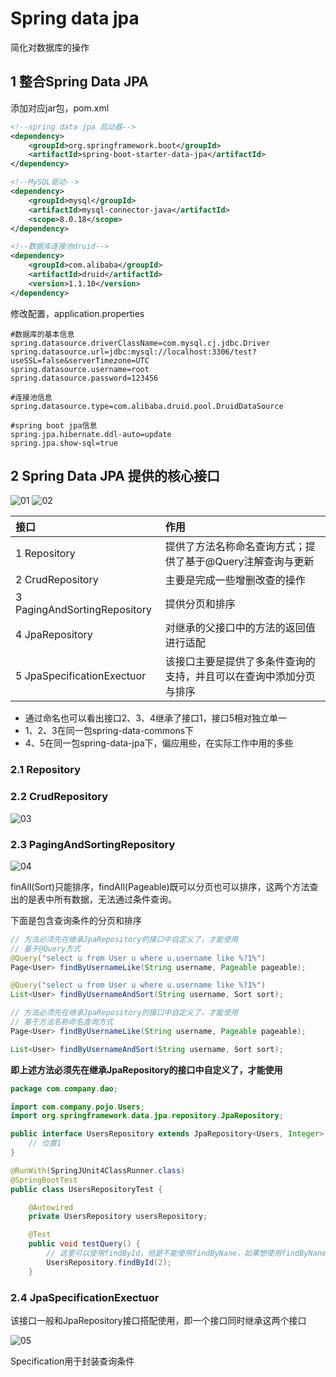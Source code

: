 # Spring data jpa

简化对数据库的操作

## 1 整合Spring Data JPA

添加对应jar包，pom.xml

```xml
<!--spring data jpa 启动器-->
<dependency>
    <groupId>org.springframework.boot</groupId>
    <artifactId>spring-boot-starter-data-jpa</artifactId>
</dependency>

<!--MySQL驱动-->
<dependency>
    <groupId>mysql</groupId>
    <artifactId>mysql-connector-java</artifactId>
    <scope>8.0.18</scope>
</dependency>

<!--数据库连接池druid-->
<dependency>
    <groupId>com.alibaba</groupId>
    <artifactId>druid</artifactId>
    <version>1.1.10</version>
</dependency>
```

修改配置，application.properties
```properties
#数据库的基本信息
spring.datasource.driverClassName=com.mysql.cj.jdbc.Driver
spring.datasource.url=jdbc:mysql://localhost:3306/test?useSSL=false&serverTimezone=UTC
spring.datasource.username=root
spring.datasource.password=123456

#连接池信息
spring.datasource.type=com.alibaba.druid.pool.DruidDataSource

#spring boot jpa信息
spring.jpa.hibernate.ddl-auto=update
spring.jpa.show-sql=true
```

## 2 Spring Data JPA 提供的核心接口

![01](./images/01.webp)
![02](./images/02.png)

接口|作用
:--|:--
1 Repository|提供了方法名称命名查询方式；提供了基于@Query注解查询与更新
2 CrudRepository|主要是完成一些增删改查的操作
3 PagingAndSortingRepository|提供分页和排序
4 JpaRepository|对继承的父接口中的方法的返回值进行适配
5 JpaSpecificationExectuor|该接口主要是提供了多条件查询的支持，并且可以在查询中添加分页与排序

- 通过命名也可以看出接口2、3、4继承了接口1，接口5相对独立单一
- 1、2、3在同一包spring-data-commons下
- 4、5在同一包spring-data-jpa下，偏应用些，在实际工作中用的多些

### 2.1 Repository

### 2.2 CrudRepository

![03](./images/03.png)

### 2.3 PagingAndSortingRepository

![04](./images/04.png)

finAll(Sort)只能排序，findAll(Pageable)既可以分页也可以排序，这两个方法查出的是表中所有数据，无法通过条件查询。

下面是包含查询条件的分页和排序

```java
// 方法必须先在继承JpaRepository的接口中自定义了，才能使用
// 基于@Query方式
@Query("select u from User u where u.username like %?1%")
Page<User> findByUsernameLike(String username, Pageable pageable);

@Query("select u from User u where u.username like %?1%")
List<User> findByUsernameAndSort(String username, Sort sort);

// 方法必须先在继承JpaRepository的接口中自定义了，才能使用
// 基于方法名称命名查询方式
Page<User> findByUsernameLike(String username, Pageable pageable);

List<User> findByUsernameAndSort(String username, Sort sort);
```
**即上述方法必须先在继承JpaRepository的接口中自定义了，才能使用**

```java
package com.company.dao;

import com.company.pojo.Users;
import org.springframework.data.jpa.repository.JpaRepository;

public interface UsersRepository extends JpaRepository<Users, Integer> {
    // 位置1
}
```

```java
@RunWith(SpringJUnit4ClassRunner.class)
@SpringBootTest
public class UsersRepositoryTest {

    @Autowired
    private UsersRepository usersRepository;

    @Test
    public void testQuery() {
        // 这里可以使用findById，但是不能使用findByNane，如果想使用findByNane，则必须在接口UsersRepository位置1处定义该方法（只需定义即可，实现就交给Spring Date Jpa）
        UsersRepository.findById(2);
    }
```

### 2.4 JpaSpecificationExectuor

该接口一般和JpaRepository接口搭配使用，即一个接口同时继承这两个接口

![05](./images/05.png)

Specification用于封装查询条件


